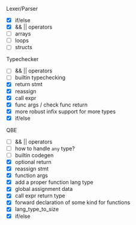 Lexer/Parser
- [X] if/else
- [X] && || operators
- [ ] arrays
- [ ] loops
- [ ] structs

Typechecker
- [ ] && || operators
- [ ] builtin typechecking
- [X] return stmt
- [X] reassign
- [X] call expr
- [X] func args / check func return
- [X] more robust infix support for more types
- [X] if/else

QBE
- [ ] && || operators
- [ ] how to handle `any` type?
- [ ] builtin codegen
- [X] optional return
- [X] reassign stmt
- [X] function args
- [X] add a proper function lang type
- [X] global assignment data
- [X] call expr return type
- [X] forward declaration of some kind for functions
- [X] lang_type_to_size
- [X] if/else

